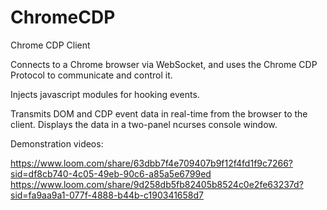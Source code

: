 # ChromeCDP
Chrome CDP Client

Connects to a Chrome browser via WebSocket, and uses the Chrome CDP Protocol to communicate and control it.

Injects javascript modules for hooking events.

Transmits DOM and CDP event data in real-time from the browser to the client.
Displays the data in a two-panel ncurses console window.

Demonstration videos:

https://www.loom.com/share/63dbb7f4e709407b9f12f4fd1f9c7266?sid=df8cb740-4c05-49eb-90c6-a85a5e6799ed
https://www.loom.com/share/9d258db5fb82405b8524c0e2fe63237d?sid=fa9aa9a1-077f-4888-b44b-c190341658d7


